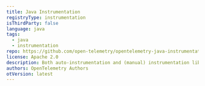```yaml
---
title: Java Instrumentation
registryType: instrumentation
isThirdParty: false
language: java
tags:
  - java
  - instrumentation
repo: https://github.com/open-telemetry/opentelemetry-java-instrumentation
license: Apache 2.0
description: Both auto-instrumentation and (manual) instrumentation libraries for Java.
authors: OpenTelemetry Authors
otVersion: latest
---
```

